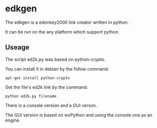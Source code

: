 # edkgen #
The edkgen is a edonkey2000 link creator written in python.

It can be run on the any platform which support python.

## Useage ##
The script ed2k.py was based on python-crypto.

You can install it in debian by the follow command:
```
apt-get install python-crypto
```

Get the file's ed2k link by the command:
```
python ed2k.py filename
```

There is a console version and a GUI verson.

The GUI version is based on wxPython and using the console one as an engine.